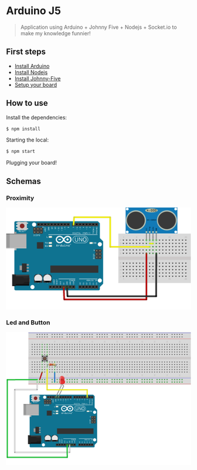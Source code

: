 # Arduino J5

> Application using Arduino + Johnny Five + Nodejs + Socket.io to make my knowledge funnier!

## First steps

- [Install Arduino](https://www.arduino.cc/en/Main/Software)
- [Install Nodejs](https://nodejs.org/en/download/)
- [Install Johnny-Five](https://www.npmjs.com/package/johnny-five)
- [Setup your board](http://johnny-five.io/platform-support/)

## How to use

Install the dependencies:

```bash
$ npm install
```

Starting the local:

```bash
$ npm start
```

Plugging your board!

## Schemas

### Proximity
![Proximity Schema](schemas/schema-proximity.png)

### Led and Button
![Led and Button Schema](schemas/schema-led-button.png)
